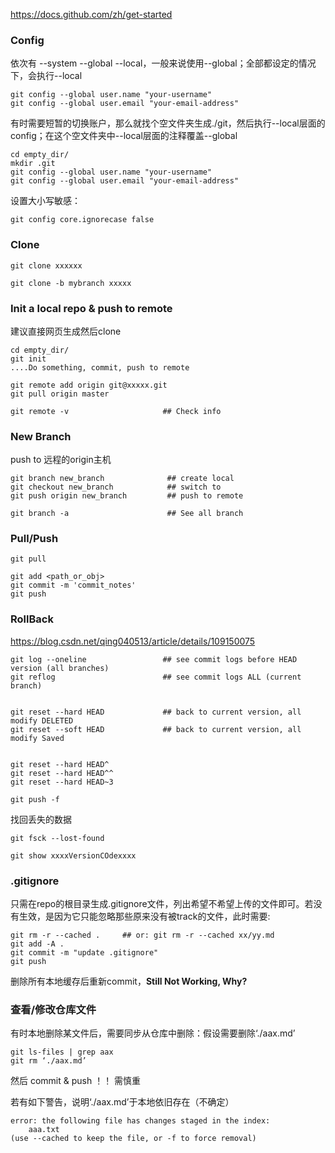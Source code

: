 
https://docs.github.com/zh/get-started

### Config
依次有 --system  --global --local，一般来说使用--global；全部都设定的情况下，会执行--local
```
git config --global user.name "your-username"
git config --global user.email "your-email-address"
```


有时需要短暂的切换账户，那么就找个空文件夹生成./git，然后执行--local层面的config；在这个空文件夹中--local层面的注释覆盖--global
```
cd empty_dir/
mkdir .git
git config --global user.name "your-username"
git config --global user.email "your-email-address"
```

设置大小写敏感：
```
git config core.ignorecase false
```



### Clone
```
git clone xxxxxx

git clone -b mybranch xxxxx
```

### Init a local repo & push to remote
建议直接网页生成然后clone
```
cd empty_dir/
git init
....Do something, commit, push to remote

git remote add origin git@xxxxx.git
git pull origin master

git remote -v                     ## Check info
```




### New Branch
push to 远程的origin主机
```
git branch new_branch              ## create local
git checkout new_branch            ## switch to
git push origin new_branch         ## push to remote

git branch -a                      ## See all branch
```



### Pull/Push
```
git pull

git add <path_or_obj>
git commit -m 'commit_notes'
git push
```


### RollBack
https://blog.csdn.net/qing040513/article/details/109150075
```
git log --oneline                 ## see commit logs before HEAD version (all branches)
git reflog                        ## see commit logs ALL (current branch)


git reset --hard HEAD             ## back to current version, all modify DELETED
git reset --soft HEAD             ## back to current version, all modify Saved


git reset --hard HEAD^
git reset --hard HEAD^^
git reset --hard HEAD~3

git push -f
```

找回丢失的数据
```
git fsck --lost-found

git show xxxxVersionCOdexxxx
```

### .gitignore
只需在repo的根目录生成.gitignore文件，列出希望不希望上传的文件即可。若没有生效，是因为它只能忽略那些原来没有被track的文件，此时需要:
```
git rm -r --cached .     ## or: git rm -r --cached xx/yy.md
git add -A .
git commit -m "update .gitignore"
git push
```
删除所有本地缓存后重新commit，**Still Not Working, Why?**


### 查看/修改仓库文件
有时本地删除某文件后，需要同步从仓库中删除：假设需要删除‘./aax.md’
```
git ls-files | grep aax
git rm ‘./aax.md’
```
然后 commit & push    ！！ 需慎重

若有如下警告，说明‘./aax.md’于本地依旧存在（不确定）
```
error: the following file has changes staged in the index:
    aaa.txt
(use --cached to keep the file, or -f to force removal)
```
